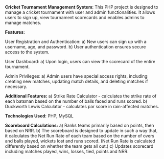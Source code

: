 **Cricket Tournament Management System:**
This PHP project is designed to manage a cricket tournament with user and admin functionalities. It allows users to sign up, view tournament scorecards and enables admins to manage matches.

**Features:**

User Registration and Authentication:
a)  New users can sign up with a username, age, and password.
b)  User authentication ensures secure access to the system.

User Dashboard:
a)  Upon login, users can view the scorecard of the entire tournament.

Admin Privileges:
a)  Admin users have special access rights, including creating new matches, updating match details, and deleting matches if necessary.

**Additional Features:**
a)  Strike Rate Calculator - calculates the strike rate of each batsman based on the number of balls faced and runs scored.
b)  Duckworth Lewis Calculator - calculates par score in rain-affected matches.

**Technologies Used:**
PHP, MySQL

**Scoreboard Calculations:**
a)  Ranks teams primarily based on points, then based on NRR.
b)  The scoreboard is designed to update in such a way that, it calculates the Net Run Rate of each team based on the number of overs and balls played, wickets lost and runs scored. (Net Run Rate is calculated differently based on whether the team gets all out.)
c)  Updates scorecard including matches played, wins, losses, tied, points and NRR.
